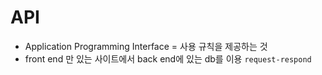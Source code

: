 # API

- Application Programming Interface = 사용 규칙을 제공하는 것
- front end 만 있는 사이트에서 back end에 있는 db를 이용 `request-respond`
